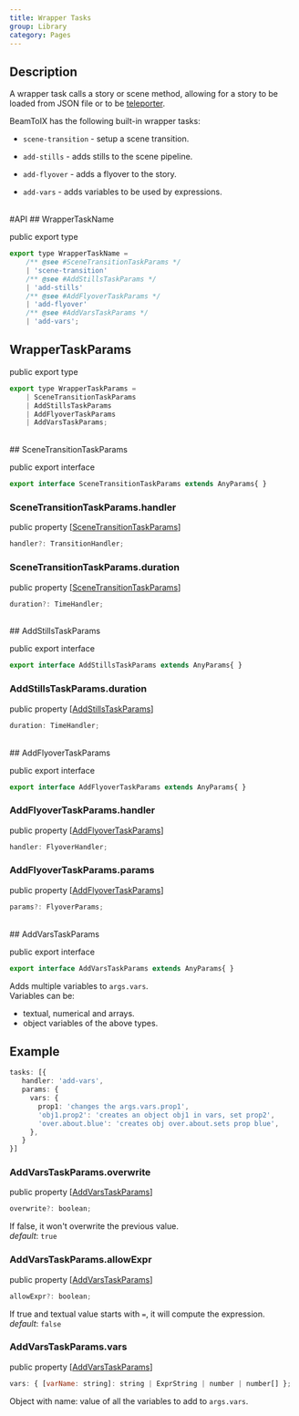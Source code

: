```yaml
---
title: Wrapper Tasks
group: Library
category: Pages
---
```

## Description
  
A wrapper task calls a story or scene method, allowing for a story
to be loaded from JSON file or to be [teleporter](teleporter.md).  
  
BeamToIX has the following built-in wrapper tasks:  
  
- `scene-transition` - setup a scene transition.  
  
- `add-stills` - adds stills to the scene pipeline.  
  
- `add-flyover` - adds a flyover to the story.  
  
- `add-vars` - adds variables to be used by expressions.  
  
<div class=api-header>&nbsp;</div>
#API
## WrapperTaskName

<span class="code-badge badge-public">public</span> <span class="code-badge badge-export">export</span> <span class="code-badge badge-type">type</span>    
```js
export type WrapperTaskName =
    /** @see #SceneTransitionTaskParams */
    | 'scene-transition'
    /** @see #AddStillsTaskParams */
    | 'add-stills'
    /** @see #AddFlyoverTaskParams */
    | 'add-flyover'
    /** @see #AddVarsTaskParams */
    | 'add-vars';
```

## WrapperTaskParams

<span class="code-badge badge-public">public</span> <span class="code-badge badge-export">export</span> <span class="code-badge badge-type">type</span>    
```js
export type WrapperTaskParams =
    | SceneTransitionTaskParams
    | AddStillsTaskParams
    | AddFlyoverTaskParams
    | AddVarsTaskParams;
```

<div class=class-interface-header>&nbsp;</div>
## SceneTransitionTaskParams

<span class="code-badge badge-public">public</span> <span class="code-badge badge-export">export</span> <span class="code-badge badge-interface">interface</span>    
```js
export interface SceneTransitionTaskParams extends AnyParams{ }
```

### SceneTransitionTaskParams.handler

<span class="code-badge badge-public">public</span> <span class="code-badge badge-property">property</span>  [[SceneTransitionTaskParams](wrapper-tasks.md#scenetransitiontaskparams)]  
```js
handler?: TransitionHandler;
```

### SceneTransitionTaskParams.duration

<span class="code-badge badge-public">public</span> <span class="code-badge badge-property">property</span>  [[SceneTransitionTaskParams](wrapper-tasks.md#scenetransitiontaskparams)]  
```js
duration?: TimeHandler;
```

<div class=class-interface-header>&nbsp;</div>
## AddStillsTaskParams

<span class="code-badge badge-public">public</span> <span class="code-badge badge-export">export</span> <span class="code-badge badge-interface">interface</span>    
```js
export interface AddStillsTaskParams extends AnyParams{ }
```

### AddStillsTaskParams.duration

<span class="code-badge badge-public">public</span> <span class="code-badge badge-property">property</span>  [[AddStillsTaskParams](wrapper-tasks.md#addstillstaskparams)]  
```js
duration: TimeHandler;
```

<div class=class-interface-header>&nbsp;</div>
## AddFlyoverTaskParams

<span class="code-badge badge-public">public</span> <span class="code-badge badge-export">export</span> <span class="code-badge badge-interface">interface</span>    
```js
export interface AddFlyoverTaskParams extends AnyParams{ }
```

### AddFlyoverTaskParams.handler

<span class="code-badge badge-public">public</span> <span class="code-badge badge-property">property</span>  [[AddFlyoverTaskParams](wrapper-tasks.md#addflyovertaskparams)]  
```js
handler: FlyoverHandler;
```

### AddFlyoverTaskParams.params

<span class="code-badge badge-public">public</span> <span class="code-badge badge-property">property</span>  [[AddFlyoverTaskParams](wrapper-tasks.md#addflyovertaskparams)]  
```js
params?: FlyoverParams;
```

<div class=class-interface-header>&nbsp;</div>
## AddVarsTaskParams

<span class="code-badge badge-public">public</span> <span class="code-badge badge-export">export</span> <span class="code-badge badge-interface">interface</span>    
```js
export interface AddVarsTaskParams extends AnyParams{ }
```


Adds multiple variables to `args.vars`.  
Variables can be:  

- textual, numerical and arrays.  
- object variables of the above types.  

## Example

```typescript
tasks: [{
   handler: 'add-vars',
   params: {
     vars: {
       prop1: 'changes the args.vars.prop1',
       'obj1.prop2': 'creates an object obj1 in vars, set prop2',
       'over.about.blue': 'creates obj over.about.sets prop blue',
     },
   }
}]
```

### AddVarsTaskParams.overwrite

<span class="code-badge badge-public">public</span> <span class="code-badge badge-property">property</span>  [[AddVarsTaskParams](wrapper-tasks.md#addvarstaskparams)]  
```js
overwrite?: boolean;
```


If false, it won't overwrite the previous value.  
_default_: `true`  
### AddVarsTaskParams.allowExpr

<span class="code-badge badge-public">public</span> <span class="code-badge badge-property">property</span>  [[AddVarsTaskParams](wrapper-tasks.md#addvarstaskparams)]  
```js
allowExpr?: boolean;
```


If true and textual value starts with `=`, it will compute the expression.  
_default_: `false`  
### AddVarsTaskParams.vars

<span class="code-badge badge-public">public</span> <span class="code-badge badge-property">property</span>  [[AddVarsTaskParams](wrapper-tasks.md#addvarstaskparams)]  
```js
vars: { [varName: string]: string | ExprString | number | number[] };
```


Object with name: value of all the variables to add to `args.vars`.
